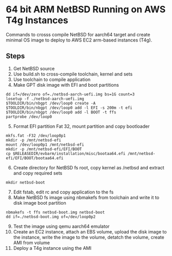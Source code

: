 # 64 bit ARM NetBSD Running on AWS T4g Instances
Commands to crosss compile NetBSD for aarch64 target and create minimal OS image to deploy to AWS EC2 arm-based instances (T4g).

## Steps
1. Get NetBSD source
2. Use build.sh to cross-compile toolchain, kernel and sets
3. Use toolchain to compile application
4. Make GPT disk image with EFI and boot partitions
```
dd if=/dev/zero of=./netbsd-aarch-uefi.img bs=1G count=3
losetup -f ./netbsd-aarch-uefi.img
$TOOLDIR/bin/nbgpt /dev/loop0 create -A
$TOOLDIR/bin/nbgpt /dev/loop0 add -l EFI -s 200m -t efi
$TOOLDIR/bin/nbgpt /dev/loop0 add -l BOOT -t ffs
partprobe /dev/loop0
```
5. Format EFI partition Fat 32, mount partition and copy bootloader
```
mkfs.fat -F32 /dev/loop0p1
mkdir -p /mnt/netbsd-efi
mount /dev/loop0p1 /mnt/netbsd-efi
mkdir -p /mnt/netbsd-efi/EFI/BOOT
cp $RELEASEDIR/evbarm/installation/misc/bootaa64.efi /mnt/netbsd-efi/EFI/BOOT/bootaa64.efi
```
6. Create directory for NetBSD fs root, copy kernel as /netbsd and extract and copy required sets
```
mkdir netbsd-boot
```
7. Edit fstab, edit rc and copy application to the fs
8. Make NetBSD fs image using nbmakefs from toolchain and write it to disk image boot partition
```
nbmakefs -t ffs netbsd-boot.img netbsd-boot
dd if=./netbsd-boot.img of=/dev/loop0p2
```
9. Test the image using qemu aarch64 emulator
10. Create an EC2 instance, attach an EBS volume, upload the disk image to the instance, write the image to the volume, detatch the volume, create AMI from volume
11. Deploy a T4g instance using the AMI